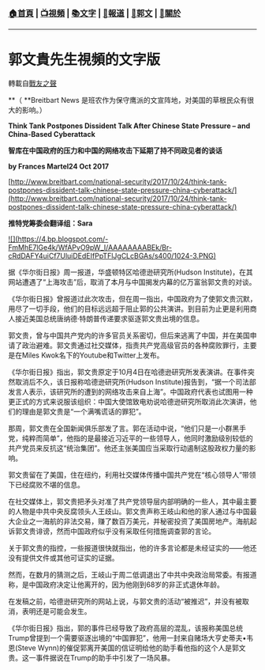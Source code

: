 ###  [:house:首頁](https://github.com/ourhimalayas/home) | [:tv:視頻](https://github.com/ourhimalayas/videos) | [:books:文字](https://github.com/ourhimalayas/txt) | [:newspaper:報道](https://github.com/ourhimalayas/news) | [:eagle:郭文](https://github.com/ourhimalayas/guomedia) | [:pray:關於](https://github.com/ourhimalayas/home/tree/master/about)
---
# 郭文貴先生視頻的文字版
轉載自[戰友之聲](http://littleantvoice.blogspot.com)

**（&nbsp;**Breitbart News 是班农作为保守鹰派的文宣阵地，对美国的草根民众有很大的影响。）



**Think Tank Postpones Dissident Talk After Chinese State Pressure – and China-Based Cyberattack**



**智库在中国政府的压力和中国的网络攻击下延期了持不同政见者的谈话**



**by Frances Martel24 Oct 2017**



[http://www.breitbart.com/national-security/2017/10/24/think-tank-postpones-dissident-talk-chinese-state-pressure-china-cyberattack/](http://www.breitbart.com/national-security/2017/10/24/think-tank-postpones-dissident-talk-chinese-state-pressure-china-cyberattack/)



**推特党筹委会翻译组：Sara**

[!\[\](https://4.bp.blogspot.com/-FmMhE7lGe4k/WfAPvO9pW_I/AAAAAAAABEk/Br-cRdDAFY4uiCf7UluiDEdEIfPpTFlJgCLcBGAs/s400/1024-3.PNG)](https://4.bp.blogspot.com/-FmMhE7lGe4k/WfAPvO9pW_I/AAAAAAAABEk/Br-cRdDAFY4uiCf7UluiDEdEIfPpTFlJgCLcBGAs/s1600/1024-3.PNG)

据《华尔街日报》周一报道，华盛顿特区哈德逊研究所(Hudson Institute)，在其网站遭遇了“上海攻击”后，取消了本月与中国揭发内幕的亿万富翁郭文贵的对谈。



《华尔街日报》曾报道过此次攻击，但在周一指出，中国政府为了使郭文贵沉默，用尽了一切手段，他们的目标远远超于阻止郭的公共演讲。到目前为止更是利用商人接近美国总统唐纳德·特朗普传递要求驱逐郭文贵出境的信息。



郭文贵，曾与中国共产党内的许多官员关系密切，但后来逃离了中国，并在美国申请了政治避难。郭文贵通过社交媒体，指责共产党高级官员的各种腐败罪行，主要是在Miles Kwok名下的Youtube和Twitter上发布。



《华尔街日报》指出，郭文贵原定于10月4日在哈德逊研究所发表演讲。在事件突然取消后不久，该日报称哈德逊研究所(Hudson Institute)报告到，“据一个司法部发言人表示，该研究所的遭到的网络攻击来自上海”。中国政府代表也试图用一种更正式的方式来说服该组织：中国大使馆致电劝说哈德逊研究所取消此次演讲，他们的理由是郭文贵是“一个满嘴谎话的罪犯”。



那周，郭文贵在全国新闻俱乐部发了言。郭在活动中说，“他们只是一小群黑手党，纯粹而简单”，他指的是最接近习近平的一些领导人，他同时激励级别较低的共产党员来反抗这“统治集团”。他还主张美国应当采取行动遏制这股政权力量的影响。



郭文贵留在了美国，住在纽约，利用社交媒体传播中国共产党在“核心领导人”带领下已经腐败不堪的信息。



在社交媒体上，郭文贵把矛头对准了共产党领导层内部明确的一些人，其中最主要的人物是中共中央反腐领头人王歧山。郭文贵声称王岐山和他的家人通过与中国最大企业之一海航的非法交易，赚了数百万美元，并秘密投资了美国房地产。海航起诉郭文贵诽谤，然而中国政府似乎没有采取任何措施调查郭的言论。



关于郭文贵的指控，一些报道很快就指出，他的许多言论都是未经证实的——他还没有提供文件或其他可证实的证据。



然而，在数月的猜测之后，王岐山于周二低调退出了中共中央政治局常委。有报道称，是中国政府决定让他离开的，因为他刚到68岁的非正式退休年龄。



在发稿之前，哈德逊研究所的网站上说，与郭文贵的活动“被推迟”，并没有被取消，表明还是可能会发生。



《华尔街日报》指出，郭的事件已经导致了政府高层的混乱，该报称美国总统Trump曾提到一个需要驱逐出境的“中国罪犯”，他用一封来自赌场大亨史蒂夫•韦恩(Steve Wynn)的催促郭离开美国的信证明给他的助手看他指的这个人是郭文贵。这一事件据说在Trump的助手中引发了一场风暴。
<u></u><sub></sub><sup></sup><strike></strike>